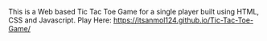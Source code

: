 This is a Web based Tic Tac Toe Game for a single player built using HTML, CSS and Javascript.
Play Here: https://itsanmol124.github.io/Tic-Tac-Toe-Game/

